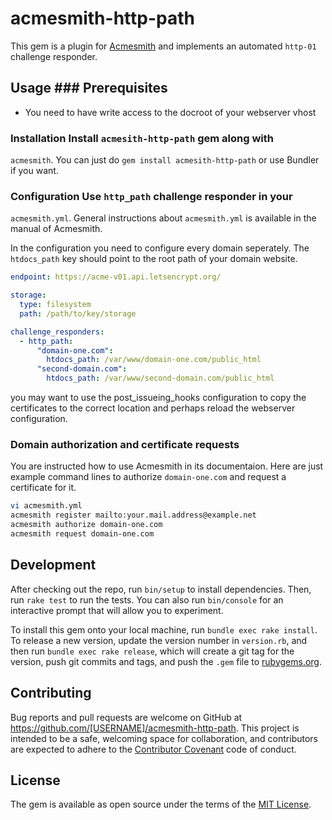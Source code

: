 # acmesmith-http-path

This gem is a plugin for [Acmesmith](https://github.com/sorah/acmesmith)
and implements an automated `http-01` challenge responder.

## Usage ### Prerequisites
- You need to have write access to the docroot of your webserver vhost

### Installation Install `acmesith-http-path` gem along with
`acmesmith`. You can just do `gem install acmesith-http-path` or use
Bundler if you want.

### Configuration Use `http_path` challenge responder in your
`acmesmith.yml`. General instructions about `acmesmith.yml` is available
in the manual of Acmesmith.

In the configuration you need to configure every domain seperately. The
`htdocs_path` key should point to the root path of your domain website.

```yaml
endpoint: https://acme-v01.api.letsencrypt.org/

storage:
  type: filesystem
  path: /path/to/key/storage

challenge_responders:
  - http_path:
      "domain-one.com":
        htdocs_path: /var/www/domain-one.com/public_html
      "second-domain.com":
        htdocs_path: /var/www/second-domain.com/public_html
```

you may want to use the post_issueing_hooks configuration to copy
the certificates to the correct location and perhaps reload the webserver
configuration.

### Domain authorization and certificate requests

You are instructed how to use Acmesmith in its documentaion. Here are
just example command lines to authorize `domain-one.com` and request a
certificate for it.

```sh
vi acmesmith.yml
acmesmith register mailto:your.mail.address@example.net
acmesmith authorize domain-one.com
acmesmith request domain-one.com
```

## Development

After checking out the repo, run `bin/setup` to install dependencies. Then, run `rake test` to run the tests. You can also run `bin/console` for an interactive prompt that will allow you to experiment.

To install this gem onto your local machine, run `bundle exec rake install`. To release a new version, update the version number in `version.rb`, and then run `bundle exec rake release`, which will create a git tag for the version, push git commits and tags, and push the `.gem` file to [rubygems.org](https://rubygems.org).

## Contributing

Bug reports and pull requests are welcome on GitHub at https://github.com/[USERNAME]/acmesmith-http-path. This project is intended to be a safe, welcoming space for collaboration, and contributors are expected to adhere to the [Contributor Covenant](http://contributor-covenant.org) code of conduct.

## License

The gem is available as open source under the terms of the [MIT License](http://opensource.org/licenses/MIT).

